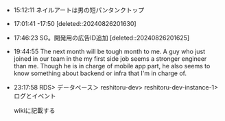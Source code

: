 
- 15:12:11 ネイルアートは男の短パンタンクトップ 
- 17:01:41 -17:50
	[deleted::20240826201630]
- 17:46:23 SG。開発用の広告ID追加 
	[deleted::20240826201625]
- 19:44:55 The next month will be tough month to me. A guy who just joined in our team in the my first side job seems a stronger engineer than me. Though he is in charge of mobile app part, he also seems to know something about backend or infra that I'm in charge of.  
- 23:17:58 
	RDS>
	データベース＞
	reshitoru-dev>
	reshitoru-dev-instance-1>
	ログとイベント
	
	wikiに記載する 